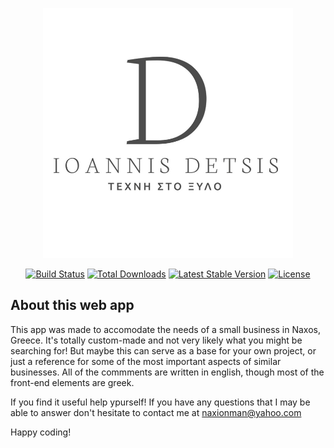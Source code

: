 <p align="center"><img src="public\images\logo-white.jpg" width="400"></a></p>

<p align="center">
<a href="https://travis-ci.org/laravel/framework"><img src="https://travis-ci.org/laravel/framework.svg" alt="Build Status"></a>
<a href="https://packagist.org/packages/laravel/framework"><img src="https://img.shields.io/packagist/dt/laravel/framework" alt="Total Downloads"></a>
<a href="https://packagist.org/packages/laravel/framework"><img src="https://img.shields.io/packagist/v/laravel/framework" alt="Latest Stable Version"></a>
<a href="https://packagist.org/packages/laravel/framework"><img src="https://img.shields.io/packagist/l/laravel/framework" alt="License"></a>
</p>

## About this web app

This app was made to accomodate the needs of a small business in Naxos, Greece. It's totally custom-made and not very likely what you might be searching for! But maybe this can serve as a base for your own project, or just a reference for some of the most important aspects of similar businesses. All of the commments are written in english, though most of the front-end elements are greek.

If you find it useful help ypurself! If you have any questions that I may be able to answer don't hesitate to contact me at naxionman@yahoo.com

Happy coding!

